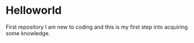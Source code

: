 # Helloworld
First repository
I am new to coding and this is my first step into acquiring some knowledge.
